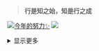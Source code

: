 
> **行是知之始，知是行之成**  


[![今年的努力✨](https://github-readme-stats.vercel.app/api?username=shijiev&theme=tokyonight)](https://github.com/shijiev/github-readme-stats)
[![](https://github-readme-stats.vercel.app/api/top-langs/?username=shijiev&layout=compact)](https://github.com/shijiev/github-readme-stats)  

<details>
<summary>显示更多</summary>  

🌱 I’m currently learning Guitar  <br/>
- [我的博客（筹）](https://shijiev.github.io)

</details>
